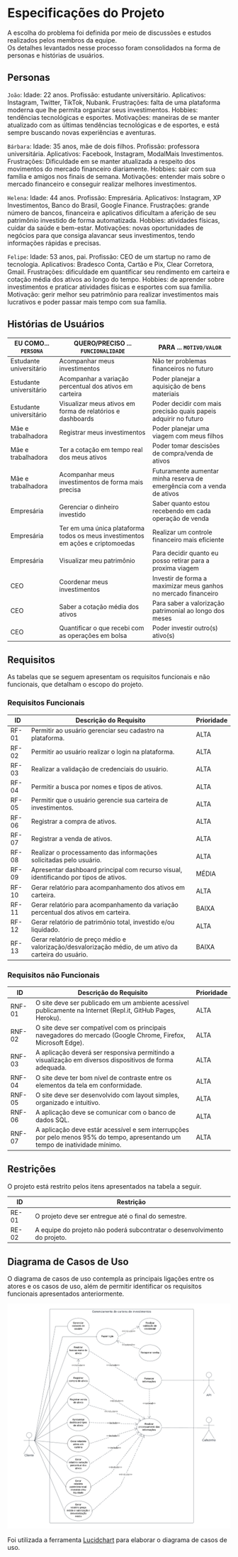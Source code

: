 # Especificações do Projeto

A escolha do problema foi definida por meio de discussões e estudos realizados pelos membros da equipe.  
Os detalhes levantados nesse processo foram consolidados na forma de personas e histórias de usuários.

## Personas

`João`: Idade: 22 anos. Profissão: estudante universitário. Aplicativos: Instagram, Twitter, TikTok, Nubank. Frustrações: falta de uma plataforma moderna que lhe permita organizar seus investimentos. Hobbies: tendências tecnológicas e esportes. Motivações: maneiras de se manter atualizado com as últimas tendências tecnológicas e de esportes, e está sempre buscando novas experiências e aventuras.

`Bárbara`: Idade: 35 anos, mãe de dois filhos. Profissão: professora universitária. Aplicativos: Facebook, Instagram, ModalMais Investimentos. Frustrações: Dificuldade em se manter atualizada a respeito dos movimentos do mercado financeiro diariamente. Hobbies: sair com sua família e amigos nos finais de semana. Motivações: entender mais sobre o mercado financeiro e conseguir realizar melhores investimentos.

`Helena`: Idade: 44 anos. Profissão: Empresária. Aplicativos: Instagram, XP Investimentos, Banco do Brasil, Google Finance. Frustrações: grande número de bancos, financeira e aplicativos dificultam a aferição de seu patrimônio investido de forma automatizada. Hobbies: atividades físicas, cuidar da saúde e bem-estar. Motivações: novas oportunidades de negócios para que consiga alavancar seus investimentos, tendo informações rápidas e precisas.

`Felipe`: Idade: 53 anos, pai. Profissão: CEO de um startup no ramo de tecnologia. Aplicativos: Bradesco Conta, Cartão e Pix, Clear Corretora, Gmail. Frustrações: dificuldade em quantificar seu rendimento em carteira e cotação média dos ativos ao longo do tempo. Hobbies: de aprender sobre investimentos e praticar atividades físicas e esportes com sua família. Motivação: gerir melhor seu patrimônio para realizar investimentos mais lucrativos e poder passar mais tempo com sua família.

## Histórias de Usuários

| EU COMO... `PERSONA`    | QUERO/PRECISO ... `FUNCIONALIDADE`                 | PARA ... `MOTIVO/VALOR`                              |
|-------------------------|----------------------------------------------------|------------------------------------------------------|
| Estudante universitário | Acompanhar meus investimentos                      | Não ter problemas financeiros no futuro              |
| Estudante universitário | Acompanhar a variação percentual dos ativos em carteira | Poder planejar a aquisição de bens materiais    |
| Estudante universitário | Visualizar meus ativos em forma de relatórios e dashboards       | Poder decidir com mais precisão quais papeis adquirir no futuro  |
| Mãe e trabalhadora      | Registrar meus investimentos                       | Poder planejar uma viagem com meus filhos            |
| Mãe e trabalhadora      | Ter a cotação em tempo real dos meus ativos       | Poder tomar descisões de compra/venda de ativos      |
| Mãe e trabalhadora      | Acompanhar meus investimentos de forma mais precisa                            | Futuramente aumentar minha reserva de emergência com a venda de ativos         |
| Empresária              | Gerenciar o dinheiro investido                     | Saber quanto estou recebendo em cada operação de venda           |
| Empresária              | Ter em uma única plataforma todos os meus investimentos em ações e criptomoedas  | Realizar um controle financeiro mais eficiente           |
| Empresária              | Visualizar meu patrimônio                          | Para decidir quanto eu posso retirar para a proxima viagem |
| CEO                     | Coordenar meus investimentos                       | Investir de forma a maximizar meus ganhos no mercado financeiro           |
| CEO                     | Saber a cotação média dos ativos                   | Para saber a valorização patrimonial ao longo dos meses |
| CEO                     | Quantificar o que recebi com as operações em bolsa                           | Poder investir outro(s) ativo(s)      |

## Requisitos

As tabelas que se seguem apresentam os requisitos funcionais e não funcionais, que detalham o escopo do projeto.

### Requisitos Funcionais

|ID    | Descrição do Requisito  | Prioridade |
|------|-----------------------------------------|----|
|RF-01| Permitir ao usuário gerenciar seu cadastro na plataforma. | ALTA |
|RF-02| Permitir ao usuário realizar o login na plataforma. | ALTA |
|RF-03| Realizar a validação de credenciais do usuário. | ALTA | 
|RF-04| Permitir a busca por nomes e tipos de ativos. | ALTA |
|RF-05| Permitir que o usuário gerencie sua carteira de investimentos. | ALTA |
|RF-06| Registrar a compra de ativos. | ALTA |
|RF-07| Registrar a venda de ativos. | ALTA |
|RF-08| Realizar o processamento das informações solicitadas pelo usuário. | ALTA |
|RF-09| Apresentar dashboard principal com recurso visual, identificando por tipos de ativos. | MÉDIA |
|RF-10| Gerar relatório para acompanhamento dos ativos em carteira. | ALTA |
|RF-11| Gerar relatório para acompanhamento da variação percentual dos ativos em carteira. | BAIXA |
|RF-12| Gerar relatório de patrimônio total, investido e/ou liquidado. | ALTA |
|RF-13| Gerar relatório de preço médio e valorização/desvalorização médio, de um ativo da carteira do usuário. | BAIXA |



### Requisitos não Funcionais

|ID     | Descrição do Requisito  |Prioridade |
|-------|-------------------------|----|
|RNF-01| O site deve ser publicado em um ambiente acessível publicamente na Internet (Repl.it, GitHub Pages, Heroku).  | ALTA | 
|RNF-02| O site deve ser compatível com os principais navegadores do mercado (Google Chrome, Firefox, Microsoft Edge). | ALTA |
|RNF-03| A aplicação deverá ser responsiva permitindo a visualização em diversos dispositivos de forma adequada. | ALTA |
|RNF-04| O site deve ter bom nível de contraste entre os elementos da tela em conformidade. | ALTA |
|RNF-05| O site deve ser desenvolvido com layout simples, organizado e intuitivo. | ALTA |
|RNF-06| A aplicação deve se comunicar com o banco de dados SQL. | ALTA | 
|RNF-07| A aplicação deve estár acessível e sem interrupções por pelo menos 95% do tempo, apresentando um tempo de inatividade mínimo. | ALTA | 

## Restrições

O projeto está restrito pelos itens apresentados na tabela a seguir.

|ID| Restrição                                             |
|--|-------------------------------------------------------|
|RE-01| O projeto deve ser entregue até o final do semestre. |
|RE-02| A equipe do projeto não poderá subcontratar o desenvolvimento do projeto. |

## Diagrama de Casos de Uso

O diagrama de casos de uso contempla as principais ligações entre os atores e os casos de uso, além de permitir identificar os requisitos funcionais apresentados anteriormente.

![Diagrama de uso](./img/Diagrama-caso-de-uso.png "Diagrama do sistema")

Foi utilizada a ferramenta [Lucidchart](https://www.lucidchart.com/) para elaborar o diagrama de casos de uso.
